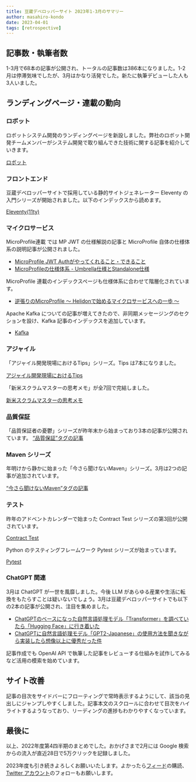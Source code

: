 ```yaml
---
title: 豆蔵デベロッパーサイト 2023年1-3月のサマリー
author: masahiro-kondo
date: 2023-04-01
tags: [retrospective]
---
```


## 記事数・執筆者数
1-3月で68本の記事が公開され、トータルの記事数は386本になりました。1-2月は停滞気味でしたが、3月はかなり活発でした。新たに執筆デビューした人も3人いました。

## ランディングページ・連載の動向
### ロボット
ロボットシステム開発のランディングページを新設しました。弊社のロボット開発チームメンバーがシステム開発で取り組んできた技術に関する記事を紹介していきます。

[ロボット](/robotics/)

### フロントエンド
豆蔵デベロッパーサイトで採用している静的サイトジェネレーター Eleventy の入門シリーズが開始されました。以下のインデックスから読めます。

[Eleventy(11ty)](/frontend/#eleventy11ty)

### マイクロサービス
MicroProfile連載 では MP JWT の仕様解説の記事と MicroProfile 自体の仕様体系の説明記事が公開されました。

- [MicroProfile JWT Authがやってくれること・できること](/msa/mp/cntrn17-mp-jwt/)
- [MicroProfileの仕様体系 - Umbrella仕様とStandalone仕様](/msa/mp/cntrn18-mp-specsystem/)

MicroProfile 連載のインデックスページも仕様体系に合わせて階層化されています。

- [逆張りのMicroProfile ～ Helidonで始めるマイクロサービスへの一歩 ～](/msa/#逆張りのmicroprofile-～-helidonで始めるマイクロサービスへの一歩-～)

Apache Kafka についての記事が増えてきたので、非同期メッセージングのセクションを設け、Kafka 記事のインデックスを追加しています。

- [Kafka](/msa/#kafka)

### アジャイル
「アジャイル開発現場におけるTips」シリーズ。Tips は7本になりました。

[アジャイル開発現場におけるTips](/agile/#アジャイル開発現場におけるtips)

「新米スクラムマスターの思考メモ」が全7回で完結しました。

[新米スクラムマスターの思考メモ](/agile/#新米スクラムマスターの思考メモ)

### 品質保証

「品質保証者の憂鬱」シリーズが昨年末から始まっており3本の記事が公開されています。
[“品質保証”タグの記事](/tags/品質保証/)

### Maven シリーズ
年明けから静かに始まった「今さら聞けないMaven」シリーズ。3月は2つの記事が追加されています。

[“今さら聞けないMaven”タグの記事](/tags/今さら聞けないmaven/)

### テスト
昨年のアドベントカレンダーで始まった Contract Test シリーズの第3回が公開されています。

[Contract Test](/testing/#テスト技法---contract-test)

Python のテスティングフレームワーク Pytest シリーズが始まっています。

[Pytest](/testing/#pytest)

### ChatGPT 関連
3月は ChatGPT が一世を風靡しました。今後 LLM があらゆる産業や生活に転換をもたらすことは疑いないでしょう。3月は豆蔵デベロッパーサイトでも以下の2本の記事が公開され、注目を集めました。

- [ChatGPTのベースになった自然言語処理モデル「Transformer」を調べていたら「Hugging Face」に行き着いた](/blogs/2023/03/20/using-transformer-01/)
- [ChatGPTに自然言語処理モデル「GPT2-Japanese」の使用方法を聞きながら実装したら想像以上に優秀だった件](/blogs/2023/03/22/using-transformer-02/)

記事作成でも OpenAI API で執筆した記事をレビューする仕組みを試作してみるなど活用の模索を始めています。

## サイト改善
記事の目次をサイドバーにフローティングで常時表示するようにして、該当の見出しにジャンプしやすくしました。記事本文のスクロールに合わせて目次をハイライトするようなっており、リーディングの進捗もわかりやすくなっています。

## 最後に
以上、2022年度第4四半期のまとめでした。おかげさまで2月には Google 検索からの流入が直近28日で5万クリックを記録しました。

2023年度も引き続きよろしくお願いいたします。よかったら[フィード](/feed/)の購読、[Twitter アカウント](https://twitter.com/MamezouDev)のフォローもお願いします。
